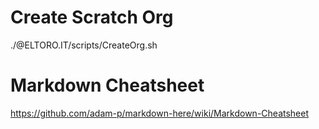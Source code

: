 # Create Scratch Org
./@ELTORO.IT/scripts/CreateOrg.sh

# Markdown Cheatsheet
https://github.com/adam-p/markdown-here/wiki/Markdown-Cheatsheet
